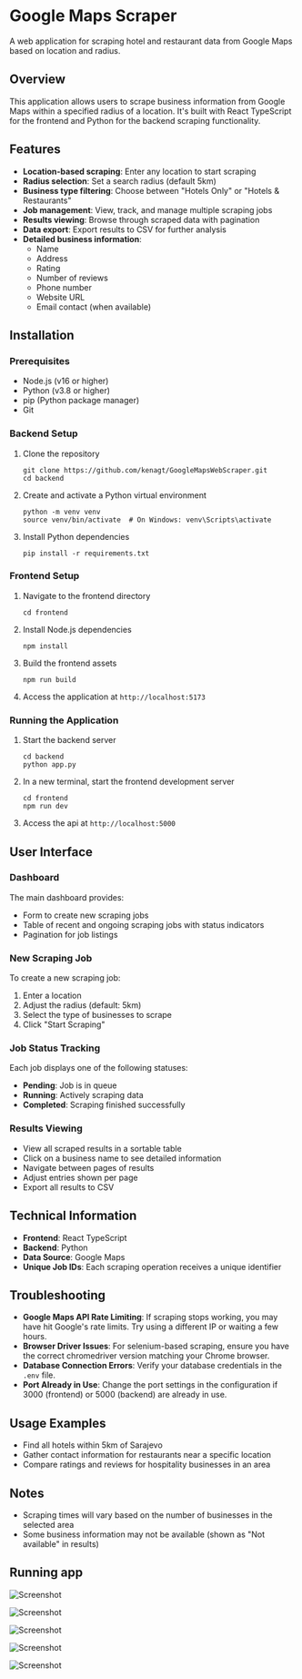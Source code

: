 # Google Maps Scraper

A web application for scraping hotel and restaurant data from Google Maps based on location and radius.

## Overview

This application allows users to scrape business information from Google Maps within a specified radius of a location. It's built with React TypeScript for the frontend and Python for the backend scraping functionality.

## Features

- **Location-based scraping**: Enter any location to start scraping
- **Radius selection**: Set a search radius (default 5km)
- **Business type filtering**: Choose between "Hotels Only" or "Hotels & Restaurants"
- **Job management**: View, track, and manage multiple scraping jobs
- **Results viewing**: Browse through scraped data with pagination
- **Data export**: Export results to CSV for further analysis
- **Detailed business information**:
  - Name
  - Address
  - Rating
  - Number of reviews
  - Phone number
  - Website URL
  - Email contact (when available)

## Installation

### Prerequisites
- Node.js (v16 or higher)
- Python (v3.8 or higher)
- pip (Python package manager)
- Git

### Backend Setup
1. Clone the repository
   ```
   git clone https://github.com/kenagt/GoogleMapsWebScraper.git
   cd backend
   ```

2. Create and activate a Python virtual environment
   ```
   python -m venv venv
   source venv/bin/activate  # On Windows: venv\Scripts\activate
   ```

3. Install Python dependencies
   ```
   pip install -r requirements.txt
   ```

### Frontend Setup
1. Navigate to the frontend directory
   ```
   cd frontend
   ```

2. Install Node.js dependencies
   ```
   npm install
   ```

3. Build the frontend assets
   ```
   npm run build
   ```

4. Access the application at `http://localhost:5173`

### Running the Application
1. Start the backend server
   ```
   cd backend
   python app.py
   ```

2. In a new terminal, start the frontend development server
   ```
   cd frontend
   npm run dev
   ```

3. Access the api at `http://localhost:5000`

## User Interface

### Dashboard

The main dashboard provides:
- Form to create new scraping jobs
- Table of recent and ongoing scraping jobs with status indicators
- Pagination for job listings

### New Scraping Job

To create a new scraping job:
1. Enter a location
2. Adjust the radius (default: 5km)
3. Select the type of businesses to scrape
4. Click "Start Scraping"

### Job Status Tracking

Each job displays one of the following statuses:
- **Pending**: Job is in queue
- **Running**: Actively scraping data
- **Completed**: Scraping finished successfully

### Results Viewing

- View all scraped results in a sortable table
- Click on a business name to see detailed information
- Navigate between pages of results
- Adjust entries shown per page
- Export all results to CSV

## Technical Information

- **Frontend**: React TypeScript
- **Backend**: Python
- **Data Source**: Google Maps
- **Unique Job IDs**: Each scraping operation receives a unique identifier

## Troubleshooting

- **Google Maps API Rate Limiting**: If scraping stops working, you may have hit Google's rate limits. Try using a different IP or waiting a few hours.
- **Browser Driver Issues**: For selenium-based scraping, ensure you have the correct chromedriver version matching your Chrome browser.
- **Database Connection Errors**: Verify your database credentials in the `.env` file.
- **Port Already in Use**: Change the port settings in the configuration if 3000 (frontend) or 5000 (backend) are already in use.

## Usage Examples

- Find all hotels within 5km of Sarajevo
- Gather contact information for restaurants near a specific location
- Compare ratings and reviews for hospitality businesses in an area

## Notes

- Scraping times will vary based on the number of businesses in the selected area
- Some business information may not be available (shown as "Not available" in results)


## Running app

![Screenshot](screenshots/1.png)

![Screenshot](screenshots/2.png)

![Screenshot](screenshots/3.png)

![Screenshot](screenshots/4.png)

![Screenshot](screenshots/5.png)
